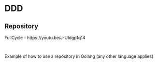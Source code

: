 <H1>DDD</H1>
<H2>Repository</H2>
<p>FullCycle - https://youtu.be/J-UIdgp1q14</p>
</br>
<p>
  Example of how to use a repository in Golang (any other language applies)
</p>